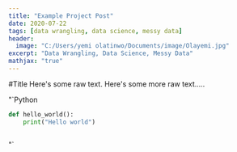 ```yaml
---
title: "Example Project Post"
date: 2020-07-22
tags: [data wrangling, data science, messy data]
header:
  image: "C:/Users/yemi olatinwo/Documents/image/Olayemi.jpg"
excerpt: "Data Wrangling, Data Science, Messy Data"
mathjax: "true"
---
```


#Title
Here's some raw text.
Here's some more raw text.....

"`Python

```python
def hello_world():
    print("Hello world")
```


```python

```

"`
